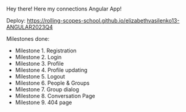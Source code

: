 Hey there! Here my connections Angular App!

Deploy: https://rolling-scopes-school.github.io/elizabethvasilenko13-ANGULAR2023Q4

Milestones done: 
- Milestone 1. Registration
- Milestone 2. Login
- Milestone 3. Profile
- Milestone 4. Profile updating
- Milestone 5. Logout
- Milestone 6. People & Groups
- Milestone 7. Group dialog
- Milestone 8. Conversation Page
- Milestone 9. 404 page

  
